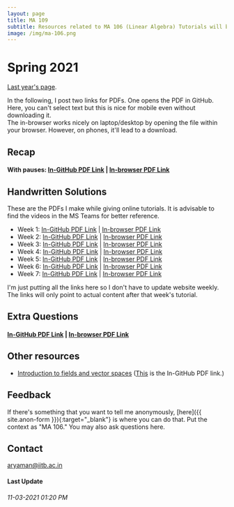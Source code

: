 ```yaml
---
layout: page
title: MA 109
subtitle: Resources related to MA 106 (Linear Algebra) Tutorials will be posted here
image: /img/ma-106.png
---
```


# Spring 2021
[Last year's page](/tuts/ma-106).

In the following, I post two links for PDFs. One opens the PDF in GitHub. Here, you can't select text but this is nice for mobile even without downloading it.  
The in-browser works nicely on laptop/desktop by opening the file within your browser. However, on phones, it'll lead to a download.

## Recap

#### With pauses: [In-GitHub PDF Link](https://github.com/aryamanmaithani/ma-106-2021-tut/blob/master/recap.pdf) | [In-browser PDF Link](https://aryamanmaithani.github.io/ma-106-2021-tut/recap.pdf)

## Handwritten Solutions
These are the PDFs I make while giving online tutorials. It is advisable to find the videos in the MS Teams for better reference.

* Week 1: [In-GitHub PDF Link](https://github.com/aryamanmaithani/ma-106-2021-tut/blob/master/handwritten/1.pdf) \| [In-browser PDF Link](https://aryamanmaithani.github.io/ma-106-2021-tut/handwritten/1.pdf)
* Week 2: [In-GitHub PDF Link](https://github.com/aryamanmaithani/ma-106-2021-tut/blob/master/handwritten/2.pdf) \| [In-browser PDF Link](https://aryamanmaithani.github.io/ma-106-2021-tut/handwritten/2.pdf)
* Week 3: [In-GitHub PDF Link](https://github.com/aryamanmaithani/ma-106-2021-tut/blob/master/handwritten/3.pdf) \| [In-browser PDF Link](https://aryamanmaithani.github.io/ma-106-2021-tut/handwritten/3.pdf)
* Week 4: [In-GitHub PDF Link](https://github.com/aryamanmaithani/ma-106-2021-tut/blob/master/handwritten/4.pdf) \| [In-browser PDF Link](https://aryamanmaithani.github.io/ma-106-2021-tut/handwritten/4.pdf)
* Week 5: [In-GitHub PDF Link](https://github.com/aryamanmaithani/ma-106-2021-tut/blob/master/handwritten/5.pdf) \| [In-browser PDF Link](https://aryamanmaithani.github.io/ma-106-2021-tut/handwritten/5.pdf)
* Week 6: [In-GitHub PDF Link](https://github.com/aryamanmaithani/ma-106-2021-tut/blob/master/handwritten/6.pdf) \| [In-browser PDF Link](https://aryamanmaithani.github.io/ma-106-2021-tut/handwritten/6.pdf)
* Week 7: [In-GitHub PDF Link](https://github.com/aryamanmaithani/ma-106-2021-tut/blob/master/handwritten/7.pdf) \| [In-browser PDF Link](https://aryamanmaithani.github.io/ma-106-2021-tut/handwritten/7.pdf)

I'm just putting all the links here so I don't have to update website weekly. The links will only point to actual content after that week's tutorial.

## Extra Questions
#### [In-GitHub PDF Link](https://github.com/aryamanmaithani/ma-106-2021-tut/blob/master/extra.pdf) | [In-browser PDF Link](https://aryamanmaithani.github.io/ma-106-2021-tut/extra.pdf)

## Other resources
* [Introduction to fields and vector spaces](https://aryamanmaithani.github.io/ma-106-2021-tut/fields-and-vector-spaces.pdf) ([This](https://github.com/aryamanmaithani/ma-106-2021-tut/blob/main/fields-and-vector-spaces.pdf) is the In-GitHub PDF link.) 

## Feedback
If there's something that you want to tell me anonymously, [here]({{ site.anon-form }}){:target="_blank"} is where you can do that. Put the context as "MA 106." You may also ask questions here.   
<!-- [Here](/tuts/ma-109/responses) are my responses to some of your responses. -->

## Contact
[aryaman@iitb.ac.in](mailto:aryaman@iitb.ac.in)  

#### Last Update
###### 11-03-2021 01:20 PM